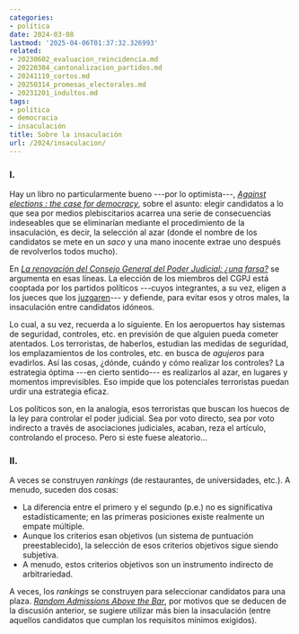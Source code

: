 ```yaml
---
categories:
- política
date: 2024-03-08
lastmod: '2025-04-06T01:37:32.326993'
related:
- 20230602_evaluacion_reincidencia.md
- 20220304_cantonalizacion_partidos.md
- 20241119_cortos.md
- 20250314_promesas_electorales.md
- 20231201_indultos.md
tags:
- política
- democracia
- insaculación
title: Sobre la insaculación
url: /2024/insaculacion/
---
```


### I.

Hay un libro no particularmente bueno ---por lo optimista---, [_Against elections : the case for democracy_](https://search.worldcat.org/title/956622974?oclcNum=956622974), sobre el asunto: elegir candidatos a lo que sea por medios plebiscitarios acarrea una serie de consecuencias indeseables que se eliminarían mediante el procedimiento de la insaculación, es decir, la selección al azar (donde el nombre de los candidatos se mete en un _saco_ y una mano inocente extrae uno después de revolverlos todos mucho).

En [_La renovación del Consejo General del Poder Judicial: ¿una farsa?_](https://almacendederecho.org/la-renovacion-del-consejo-general-del-poder-judicial-una-farsa) se argumenta en esas líneas. La elección de los miembros del CGPJ está cooptada por los partidos políticos ---cuyos integrantes, a su vez, eligen a los jueces que los
[juzgaren](https://datanalytics.com/2023/11/23/futuro-subjuntivo/)--- y defiende, para evitar esos y otros males, la insaculación entre candidatos idóneos.

Lo cual, a su vez, recuerda a lo siguiente. En los aeropuertos hay sistemas de seguridad, controles, etc. en previsión de que alguien pueda cometer atentados. Los terroristas, de haberlos, estudian las medidas de seguridad, los emplazamientos de los controles, etc. en busca de _agujeros_ para evadirlos. Así las cosas, ¿dónde, cuándo y cómo realizar los controles? La estrategia óptima ---en cierto sentido--- es realizarlos al azar, en lugares y momentos imprevisibles. Eso impide que los potenciales terroristas puedan urdir una estrategia eficaz.

Los políticos son, en la analogía, esos terroristas que buscan los huecos de la ley para controlar el poder judicial. Sea por voto directo, sea por voto indirecto a través de asociaciones judiciales, acaban, reza el artículo, controlando el proceso. Pero si este fuese aleatorio...

### II.

A veces se construyen _rankings_ (de restaurantes, de universidades, etc.). A menudo, suceden dos cosas:
- La diferencia entre el primero y el segundo (p.e.) no es significativa estadísticamente; en las primeras posiciones existe realmente un empate múltiple.
- Aunque los criterios esan objetivos (un sistema de puntuación preestablecido), la selección de esos criterios objetivos sigue siendo subjetiva.
- A menudo, estos criterios objetivos son un instrumento indirecto de arbitrariedad.

A veces, los _rankings_ se construyen para seleccionar candidatos para una plaza. [_Random Admissions Above the Bar_](https://marginalrevolution.com/marginalrevolution/2024/02/random-admissions-above-the-bar.html), por motivos que se deducen de la discusión anterior, se sugiere utilizar más bien la insaculación (entre aquellos candidatos que cumplan los requisitos mínimos exigidos).